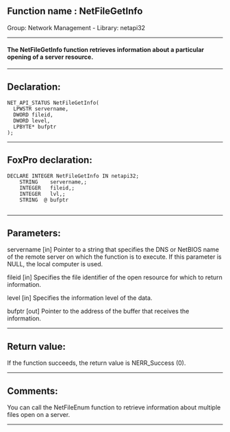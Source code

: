
## Function name : NetFileGetInfo
Group: Network Management - Library: netapi32    
***  


#### The NetFileGetInfo function retrieves information about a particular opening of a server resource.
***  


## Declaration:
```foxpro  
NET_API_STATUS NetFileGetInfo(
  LPWSTR servername,
  DWORD fileid,
  DWORD level,
  LPBYTE* bufptr
);  
```  
***  


## FoxPro declaration:
```foxpro  
DECLARE INTEGER NetFileGetInfo IN netapi32;
	STRING    servername,;
	INTEGER   fileid,;
	INTEGER   lvl,;
	STRING  @ bufptr
  
```  
***  


## Parameters:
servername 
[in] Pointer to a string that specifies the DNS or NetBIOS name of the remote server on which the function is to execute. If this parameter is NULL, the local computer is used. 

fileid 
[in] Specifies the file identifier of the open resource for which to return information. 

level 
[in] Specifies the information level of the data.

bufptr 
[out] Pointer to the address of the buffer that receives the information.   
***  


## Return value:
If the function succeeds, the return value is NERR_Success (0).  
***  


## Comments:
You can call the NetFileEnum function to retrieve information about multiple files open on a server.  
  
***  

